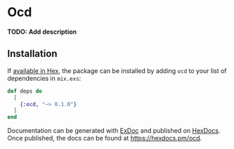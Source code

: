 # Ocd

**TODO: Add description**

## Installation

If [available in Hex](https://hex.pm/docs/publish), the package can be installed
by adding `ocd` to your list of dependencies in `mix.exs`:

```elixir
def deps do
  [
    {:ocd, "~> 0.1.0"}
  ]
end
```

Documentation can be generated with [ExDoc](https://github.com/elixir-lang/ex_doc)
and published on [HexDocs](https://hexdocs.pm). Once published, the docs can
be found at <https://hexdocs.pm/ocd>.

